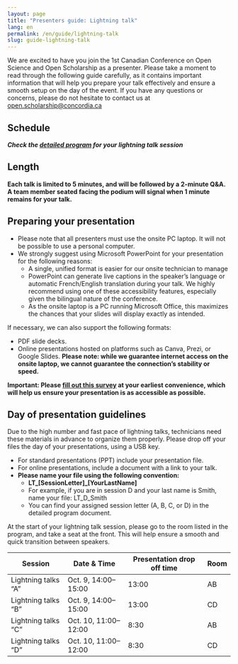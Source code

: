 ```yaml
---
layout: page
title: "Presenters guide: Lightning talk"
lang: en
permalink: /en/guide/lightning-talk
slug: guide-lightning-talk
---
```

We are excited to have you join the 1st Canadian Conference on Open Science and Open Scholarship as a presenter. Please take a moment to read through the following guide carefully, as it contains important information that will help you prepare your talk effectively and ensure a smooth setup on the day of the event. If you have any questions or concerns, please do not hesitate to contact us at <open.scholarship@concordia.ca>

## Schedule

***Check the [detailed program](/assets/files/detailed_program_sep17.pdf) for your lightning talk session***

## Length

**Each talk is limited to 5 minutes, and will be followed by a 2-minute Q&A. A team member seated facing the podium will signal when 1 minute remains for your talk.**

## Preparing your presentation

- Please note that all presenters must use the onsite PC laptop. It will not be possible to use a personal computer.
- We strongly suggest using Microsoft PowerPoint for your presentation for the following reasons:
  - A single, unified format is easier for our onsite technician to manage
  - PowerPoint can generate live captions in the speaker’s language or automatic French/English translation during your talk. We highly recommend using one of these accessibility features, especially given the bilingual nature of the conference.
  - As the onsite laptop is a PC running Microsoft Office, this maximizes the chances that your slides will display exactly as intended.

If necessary, we can also support the following formats:

- PDF slide decks.
- Online presentations hosted on platforms such as Canva, Prezi, or Google Slides. **Please note: while we guarantee internet access on the onsite laptop, we cannot guarantee the connection’s stability or speed.**

**Important: Please [fill out this survey](https://forms.office.com/Pages/ResponsePage.aspx?id=hfFpVS_SE06YUM5bGrzS6FarOhuMhHBGpCCFjd9FzdlUNVFKT1ZHTFY4VDNOMzVMUUpQM040OTJGMC4u) at your earliest convenience, which will help us ensure your presentation is as accessible as possible.**

## Day of presentation guidelines

Due to the high number and fast pace of lightning talks, technicians need these materials in advance to organize them properly. Please drop off your files the day of your presentations, using a USB key.

- For standard presentations (PPT) include your presentation file.
- For online presentations, include a document with a link to your talk.
- **Please name your file using the following convention:**
  - **LT_[SessionLetter]_[YourLastName]**
  - For example, if you are in session D and your last name is Smith, name your file: LT_D_Smith
  - You can find your assigned session letter (A, B, C, or D) in the detailed program document.

At the start of your lightning talk session, please go to the room listed in the program, and take a seat at the front. This will help ensure a smooth and quick transition between speakers.

| Session               | Date & Time         | Presentation drop off time  | Room |
|-|-|-|-|
| Lightning talks “A”   | Oct. 9, 14:00–15:00 | 13:00   | AB  |
| Lightning talks “B”   | Oct. 9, 14:00–15:00 | 13:00   | CD  |
| Lightning talks “C”   | Oct. 10, 11:00–12:00 | 8:30   | AB  |
| Lightning talks “D”   | Oct. 10, 11:00–12:00 | 8:30   | CD  |
